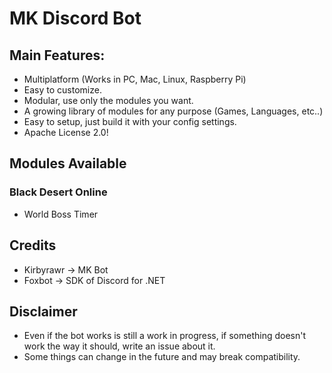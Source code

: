 # MK Discord Bot

## Main Features:
 - Multiplatform (Works in PC, Mac, Linux, Raspberry Pi)
 - Easy to customize.
 - Modular, use only the modules you want.
 - A growing library of modules for any purpose (Games, Languages, etc..)
 - Easy to setup, just build it with your config settings.
 - Apache License 2.0!

## Modules Available
### Black Desert Online
- World Boss Timer

## Credits
- Kirbyrawr -> MK Bot
- Foxbot -> SDK of Discord for .NET

## Disclaimer
- Even if the bot works is still a work in progress, if something doesn't work the way it should, write an issue about it.
- Some things can change in the future and may break compatibility.
